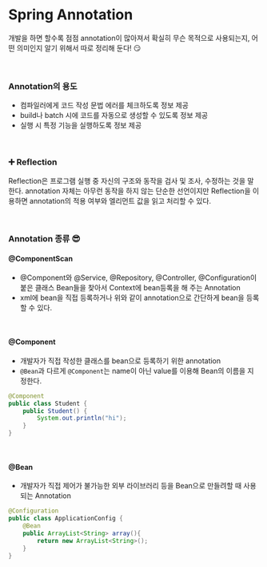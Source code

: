 # Spring Annotation

개발을 하면 할수록 점점 annotation이 많아져서 확실히 무슨 목적으로 사용되는지, 어떤 의미인지 알기 위해서 따로 정리해 둔다! 😏

<br>

### Annotation의 용도

+ 컴파일러에게 코드 작성 문법 에러를 체크하도록 정보 제공
+ build나 batch 시에 코드를 자동으로 생성할 수 있도록 정보 제공
+ 실행 시 특정 기능을 실행하도록 정보 제공

<br>

### ➕ Reflection

Reflection은 프로그램 실행 중 자신의 구조와 동작을 검사 및 조사, 수정하는 것을 말한다. annotation 자체는 아무런 동작을 하지 않는 단순한 선언이지만 Reflection을 이용하면 annotation의 적용 여부와 엘리먼트 값을 읽고 처리할 수 있다.

<br>

### Annotation 종류 😎

#### @ComponentScan

+ @Component와 @Service, @Repository, @Controller, @Configuration이 붙은 클래스 Bean들을 찾아서 Context에 bean등록을 해 주는 Annotation
+ xml에 bean을 직접 등록하거나 위와 같이 annotation으로 간단하게 bean을 등록할 수 있다.

<br>

#### @Component

+ 개발자가 직접 작성한 클래스를 bean으로 등록하기 위한 annotation
+ `@Bean`과 다르게 `@Component`는 name이 아닌 value를 이용해 Bean의 이름을 지정한다.

```java
@Component
public class Student {
    public Student() {
        System.out.println("hi");
    }
}
```

<br>

#### @Bean

+ 개발자가 직접 제어가 불가능한 외부 라이브러리 등을 Bean으로 만들려할 때 사용되는 Annotation

```java
@Configuration
public class ApplicationConfig {    
    @Bean
    public ArrayList<String> array(){
        return new ArrayList<String>();
    }   
}
```

<br>
